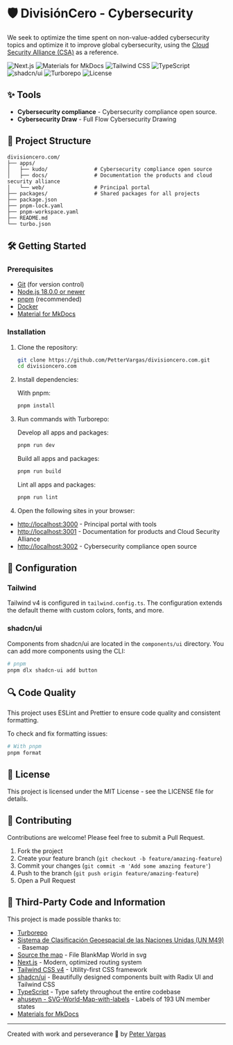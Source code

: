 # 🛡️ DivisiónCero - Cybersecurity

We seek to optimize the time spent on non-value-added cybersecurity topics and optimize it to improve global cybersecurity, using the [Cloud Security Alliance (CSA)](https://cloudsecurityalliance.org/) as a reference.

![Next.js](https://img.shields.io/badge/Next.js-14-black)
![Materials for MkDocs](https://img.shields.io/badge/MkDocs%20Material-9.2.0-blue)
![Tailwind CSS](https://img.shields.io/badge/Tailwind-v4-38bdf8)
![TypeScript](https://img.shields.io/badge/TypeScript-5-blue)
![shadcn/ui](https://img.shields.io/badge/shadcn/ui-latest-black)
![Turborepo](https://img.shields.io/badge/Turborepo-1.9.0-black)
![License](https://img.shields.io/badge/license-MIT-blue)


## ✨ Tools

- **Cybersecurity compliance** - Cybersecurity compliance open source.
- **Cybersecurity Draw** - Full Flow Cybersecurity Drawing


## 📂 Project Structure

```
divisioncero.com/
├── apps/
│   ├── kudo/               # Cybersecurity compliance open source
│   ├── docs/               # Documentation the products and cloud security alliance
│   └── web/                # Principal portal
├── packages/               # Shared packages for all projects
├── package.json
├── pnpm-lock.yaml
├── pnpm-workspace.yaml
├── README.md
└── turbo.json
```

## 🛠️ Getting Started

### Prerequisites

- [Git](https://git-scm.com/) (for version control)
- [Node.js 18.0.0 or newer](https://nodejs.org/en/download/)
- [pnpm](https://pnpm.io/) (recommended)
- [Docker](https://www.docker.com/)
- [Material for MkDocs](https://squidfunk.github.io/mkdocs-material/)

### Installation

1. Clone the repository:
   ```bash
   git clone https://github.com/PetterVargas/divisioncero.com.git
   cd divisioncero.com
   ```

2. Install dependencies:

   With pnpm:
   ```bash
   pnpm install
   ```

3. Run commands with Turborepo:

   Develop all apps and packages:

   ```bash
   pnpm run dev
   ```

   Build all apps and packages:

   ```bash
   pnpm run build
   ```

   Lint all apps and packages:

   ```bash
   pnpm run lint
   ```

4. Open the following sites in your browser:

- [http://localhost:3000](http://localhost:3000) - Principal portal with tools
- [http://localhost:3001](http://localhost:3001) - Documentation for products and Cloud Security Alliance
- [http://localhost:3002](http://localhost:3002) - Cybersecurity compliance open source


## 🔧 Configuration

### Tailwind

Tailwind v4 is configured in `tailwind.config.ts`. The configuration extends the default theme with custom colors, fonts, and more.

### shadcn/ui

Components from shadcn/ui are located in the `components/ui` directory. You can add more components using the CLI:

```bash
# pnpm
pnpm dlx shadcn-ui add button
```

## 🔍 Code Quality

This project uses ESLint and Prettier to ensure code quality and consistent formatting.

To check and fix formatting issues:

```bash
# With pnpm
pnpm format
```

## 📄 License

This project is licensed under the MIT License - see the LICENSE file for details.

## 👥 Contributing

Contributions are welcome! Please feel free to submit a Pull Request.

1. Fork the project
2. Create your feature branch (`git checkout -b feature/amazing-feature`)
3. Commit your changes (`git commit -m 'Add some amazing feature'`)
4. Push to the branch (`git push origin feature/amazing-feature`)
5. Open a Pull Request


## 🤝 Third-Party Code and Information

This project is made possible thanks to:

- [Turborepo](https://turbo.build/)
- [Sistema de Clasificación Geoespacial de las Naciones Unidas (UN M49)](https://en.wikipedia.org/wiki/UN_M49) - Basemap
- [Source the map](https://commons.wikimedia.org/wiki/File:BlankMap-World.svg) - File BlankMap World in svg
- [Next.js](https://nextjs.org/) - Modern, optimized routing system
- [Tailwind CSS v4](https://tailwindcss.com/) - Utility-first CSS framework
- [shadcn/ui](https://ui.shadcn.com/) - Beautifully designed components built with Radix UI and Tailwind CSS
- [TypeScript](https://www.typescriptlang.org/) - Type safety throughout the entire codebase
- [ahuseyn - SVG-World-Map-with-labels](https://github.com/ahuseyn/SVG-World-Map-with-labels) - Labels of 193 UN member states
- [Materials for MkDocs](https://squidfunk.github.io/mkdocs-material/)

---
Created with work and perseverance 💚 by [Peter Vargas](https://petervargas.com/)